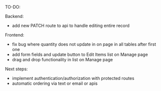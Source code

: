 TO-DO:

Backend:
 - add new PATCH route to api to handle editing entire record

Frontend:
 - fix bug where quantity does not update in on page in all tables after first one
 - add form fields and update button to Edit Items list on Manage page 
 - drag and drop functionality in list on Manage page

Next steps:
 - implement authentication/authorization with protected routes
 - automatic ordering via text or email or apis
